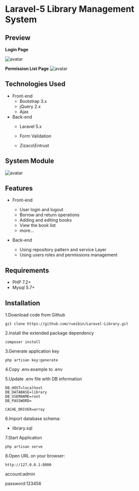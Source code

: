 # Laravel-5 Library Management System



## Preview

**Login Page**

![avatar](https://github.com/rueibin/Laravel-Library/blob/master/public/images/login.PNG)



**Permission List Page**
![avatar](https://github.com/rueibin/Laravel-Library/blob/master/public/images/function.PNG)



## Technologies Used

- Front-end
  - Bootstrap 3.x
  - jQuery 2.x
  - Ajax
- Back-end
  - Laravel 5.x
  
  - Form Validation
  
  - Zizaco\Entrust
    



## System Module

![avatar](https://github.com/rueibin/Laravel-Library/blob/master/public/images/system.JPG)



## Features

- Front-end

  - User login and logout
  - Borrow and return operations
  - Adding and editing books
  - View the book list
  - more...

- Back-end

  - Using repository pattern and service Layer
  - Using users roles and permissions management 



## Requirements

- PHP 7.2+
- Mysql  5.7+



## Installation



1.Download code from Github
```
git clone https://github.com/rueibin/Laravel-Library.git
```



2.Install the extended package dependency

```
composer install
```



3.Generate application key

```
php artisan key:generate
```



4.Copy .env.example to .env



5.Update .env file with DB information

```
DB_HOST=localhost
DB_DATABASE=library
DB_USERNAME=root
DB_PASSWORD=

CACHE_DRIVER=array
```



6.Import database schema:

- library.sql



7.Start Application

```
php artisan serve
```



8.Open URL on your browser:

```
http://127.0.0.1:8000
```

account:admin

password:123456

